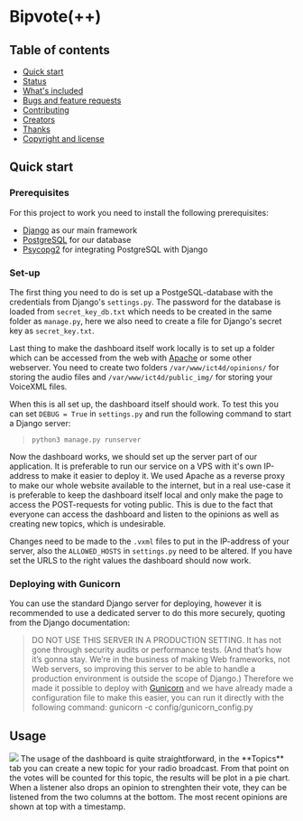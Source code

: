 # Bipvote(++)
## Table of contents

- [Quick start](#quick-start)
- [Status](#status)
- [What's included](#whats-included)
- [Bugs and feature requests](#bugs-and-feature-requests)
- [Contributing](#contributing)
- [Creators](#creators)
- [Thanks](#thanks)
- [Copyright and license](#copyright-and-license)


## Quick start
### Prerequisites
For this project to work you need to install the following prerequisites:
- [Django](https://docs.djangoproject.com/en/4.0/intro/install/) as our main framework
- [PostgreSQL](https://www.postgresql.org/download/) for our database
- [Psycopg2](https://docs.djangoproject.com/en/4.0/ref/databases/#postgresql-notes-1) for integrating PostgreSQL with Django

### Set-up
The first thing you need to do is set up a PostgeSQL-database with the credentials from Django's `settings.py`. The password for the database is loaded from `secret_key_db.txt` which needs to be created in the same folder as `manage.py`, here we also need to create a file for Django's secret key as `secret_key.txt`. 

Last thing to make the dashboard itself work locally is to set up a folder which can be accessed from the web with [Apache](https://www.apache.org/) or some other webserver. You need to create two folders `/var/www/ict4d/opinions/` for storing the audio files and `/var/www/ict4d/public_img/` for storing your VoiceXML files. 

When this is all set up, the dashboard itself should work. To test this you can set `DEBUG = True` in `settings.py` and run the following command to start a Django server: 
> `python3 manage.py runserver`
 
 Now the dashboard works, we should set up the server part of our application. It is preferable to run our service on a VPS with it's own IP-address to make it easier to deploy it. We used Apache as a reverse proxy to make our whole website available to the internet, but in a real use-case it is preferable to keep the dashboard itself local and only make the page to access the POST-requests for voting public. This is due to the fact that everyone can access the dashboard and listen to the opinions as well as creating new topics, which is undesirable.
 
 Changes need to be made to the `.vxml` files to put in the IP-address of your server, also the `ALLOWED_HOSTS` in `settings.py` need to be altered. If you have set the URLS to the right values the dashboard should now work.

### Deploying with Gunicorn
You can use the standard Django server for deploying, however it is recommended to use a dedicated server to do this more securely, quoting from the Django documentation: 
>DO NOT USE THIS SERVER IN A PRODUCTION SETTING. It has not gone through security audits or performance tests. (And that’s how it’s gonna stay. We’re in the business of making Web frameworks, not Web servers, so improving this server to be able to handle a production environment is outside the scope of Django.)
Therefore we made it possible to deploy with [Gunicorn](https://gunicorn.org/) and we have already made a configuration file to make this easier, you can run it directly with the following command:
>gunicorn -c config/gunicorn_config.py
 
 ## Usage
<img src="https://bipvote.ml/public_img/dashboard.png"/>
The usage of the dashboard is quite straightforward, in the **Topics** tab you can create a new topic for your radio broadcast. From that point on the votes will be counted for this topic, the results will be plot in a pie chart. When a listener also drops an opinion to strenghten their vote, they can be listened from the two columns at the bottom. The most recent opinions are shown at top with a timestamp.
